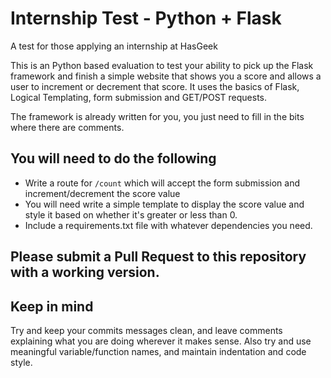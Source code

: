# Internship Test - Python + Flask
A test for those applying an internship at HasGeek

This is an Python based evaluation to test your ability to pick up the Flask framework and finish a simple website that shows you a score and allows a user to increment or decrement that score. It uses the basics of Flask, Logical Templating, form submission and GET/POST requests.

The framework is already written for you, you just need to fill in the bits where there are comments.

## You will need to do the following

 - Write a route for `/count` which will accept the form submission and increment/decrement the score value
 - You will need write a simple template to display the score value and style it based on whether it's greater or less than 0.
 - Include a requirements.txt file with whatever dependencies you need.


## Please submit a Pull Request to this repository with a working version.

## Keep in mind

Try and keep your commits messages clean, and leave comments explaining what you are doing wherever it makes sense. Also try and use meaningful variable/function names, and maintain indentation and code style.

